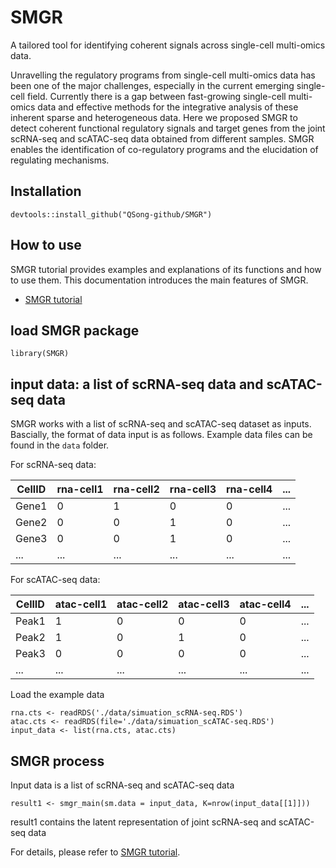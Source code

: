 # SMGR

A tailored tool for identifying coherent signals across single-cell multi-omics data. 

Unravelling the regulatory programs from single-cell multi-omics data has been one of the major challenges, especially in the current emerging single-cell field. Currently there is a gap between fast-growing single-cell multi-omics data and effective methods for the integrative analysis of these inherent sparse and heterogeneous data. Here we proposed SMGR to detect coherent functional regulatory signals and target genes from the joint scRNA-seq and scATAC-seq data obtained from different samples. SMGR enables the identification of co-regulatory programs and the elucidation of regulating mechanisms.

## Installation
```
devtools::install_github("QSong-github/SMGR")
```

## How to use

SMGR tutorial provides examples and explanations of its functions and how to use them. This documentation introduces the main features of SMGR.
- [SMGR tutorial](https://github.com/QSong-github/SMGR/blob/main/vignette/vignette_make-copy.pdf)

## load SMGR package
```
library(SMGR)
```
## input data: a list of scRNA-seq data and scATAC-seq data

SMGR works with a list of scRNA-seq and scATAC-seq dataset as inputs. Bascially, the format of data input is as follows. Example data files can be found in the ```data``` folder.

For scRNA-seq data:

| CellID | rna-cell1 | rna-cell2 | rna-cell3 | rna-cell4 | ... |
|----|--------|--------|--------|---------|-----|
| Gene1 | 0 | 1 | 0 | 0 | ... |
| Gene2 | 0 | 0 | 1 | 0 | ... |
| Gene3 | 0 | 0| 1 | 0  | ... |
|...    |...|...|...|...|...|

For scATAC-seq data:

| CellID | atac-cell1 | atac-cell2 | atac-cell3 | atac-cell4 | ... |
|----|--------|--------|--------|---------|-----|
| Peak1 | 1 | 0 | 0 | 0 | ... |
| Peak2 | 1 | 0 | 1 | 0 | ... |
| Peak3 | 0 | 0| 0 | 0  | ... |
|...    |...|...|...|...|...|

Load the example data
```
rna.cts <- readRDS('./data/simuation_scRNA-seq.RDS')
atac.cts <- readRDS(file='./data/simuation_scATAC-seq.RDS')
input_data <- list(rna.cts, atac.cts)
```
## SMGR process

Input data is a list of scRNA-seq and scATAC-seq data

```
result1 <- smgr_main(sm.data = input_data, K=nrow(input_data[[1]]))
```
result1 contains the latent representation of joint scRNA-seq and scATAC-seq data

For details, please refer to [SMGR tutorial](https://github.com/QSong-github/SMGR/blob/main/vignette/Vignette.pdf).
